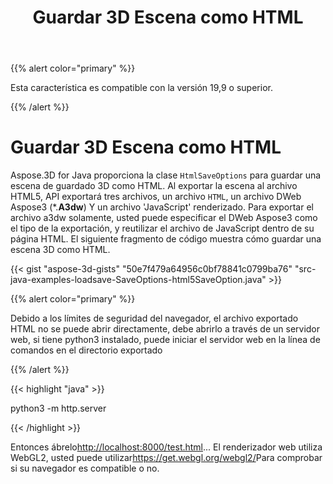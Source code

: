 ﻿---
title: Guardar 3D Escena como HTML
type: docs
weight: 70
url: /es/java/save-3d-scene-as-html/
description: Aspose.3D for Java proporciona la clase ** HtmlSaveOptions ** para guardar una escena 3D como HTML.
---
{{% alert color="primary" %}} 

Esta característica es compatible con la versión 19,9 o superior.

{{% /alert %}} 
# **Guardar 3D Escena como HTML**
Aspose.3D for Java proporciona la clase `HtmlSaveOptions` para guardar una escena de guardado 3D como HTML. Al exportar la escena al archivo HTML5, API exportará tres archivos, un archivo `HTML`, un archivo DWeb Aspose3 (*.**A3dw**) Y un archivo 'JavaScript' renderizado. Para exportar el archivo a3dw solamente, usted puede especificar el DWeb Aspose3 como el tipo de la exportación, y reutilizar el archivo de JavaScript dentro de su página HTML. El siguiente fragmento de código muestra cómo guardar una escena 3D como HTML.



{{< gist "aspose-3d-gists" "50e7f479a64956c0bf78841c0799ba76" "src-java-examples-loadsave-SaveOptions-html5SaveOption.java" >}}

{{% alert color="primary" %}} 

Debido a los límites de seguridad del navegador, el archivo exportado HTML no se puede abrir directamente, debe abrirlo a través de un servidor web, si tiene python3 instalado, puede iniciar el servidor web en la línea de comandos en el directorio exportado

{{% /alert %}} 

{{< highlight "java" >}}

 python3 -m http.server

{{< /highlight >}}

Entonces ábrelo<http://localhost:8000/test.html>... El renderizador web utiliza WebGL2, usted puede utilizar<https://get.webgl.org/webgl2/>Para comprobar si su navegador es compatible o no.


